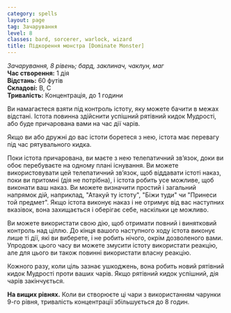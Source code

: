 ```yaml
---
category: spells
layout: page
tag: Зачарування
level: 8
classes: bard, sorcerer, warlock, wizard
title: Підкорення монстра [Dominate Monster]
---
```


_Зачарування, 8 рівень; бард, заклинач, чаклун, маг_     
**Час створення:** 1 дія    
**Відстань:** 60 футів    
**Складові:** В, С    
**Тривалість:** Концентрація, до 1 години    

Ви намагаєтеся взяти під контроль істоту, яку можете бачити в межах відстані. Істота повинна здійснити успішний рятівний кидок Мудрості, або буде причарована вами на час дії чарів.    

Якщо ви або дружні до вас істоти боретеся з нею, істота має перевагу під час рятувального кидка.    

Поки істота причарована, ви маєте з нею телепатичний зв’язок, доки ви обоє перебуваєте на одному плані існування. Ви можете використовувати цей телепатичний зв’язок, щоб віддавати істоті наказ, поки ви притомні (дія не потрібна), і істота робить усе можливе, щоб виконати ваш наказ. Ви можете визначити простий і загальний напрямок дій, наприклад, "Атакуй ту істоту", "Біжи туди" чи "Принеси той предмет". Якщо істота виконує наказ і не отримує від вас наступних вказівок, вона захищається і оберігає себе, наскільки це можливо.    

Ви можете використати свою дію, щоб отримати повний і винятковий контроль над ціллю. До кінця вашого наступного ходу істота виконує лише ті дії, які ви виберете, і не робить нічого, окрім дозволеного вами. Упродовж цього часу ви можете змусити істоту використати реакцію, але для цього ви також повинні використати власну реакцію.    

Кожного разу, коли ціль зазнає ушкоджень, вона робить новий рятівний кидок Мудрості проти ваших чарів. Якщо рятівний кидок успішний, дія чарів закінчується.  

**На вищих рівнях.** Коли ви створюєте ці чари з використанням чарунки 9-го рівня, тривалість концентрації збільшується до 8 годин. 
